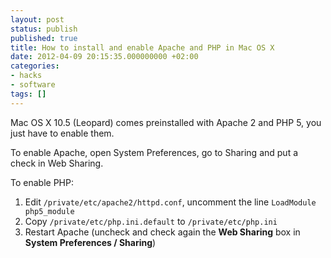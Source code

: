 ```yaml
---
layout: post
status: publish
published: true
title: How to install and enable Apache and PHP in Mac OS X
date: 2012-04-09 20:15:35.000000000 +02:00
categories:
- hacks
- software
tags: []
---
```

Mac OS X 10.5 (Leopard) comes preinstalled with Apache 2 and PHP 5, you just have to enable them.

To enable Apache, open System Preferences, go to Sharing and put a check in Web Sharing.

To enable PHP:

1. Edit `/private/etc/apache2/httpd.conf`, uncomment the line `LoadModule php5_module`
1. Copy `/private/etc/php.ini.default` to `/private/etc/php.ini`
1. Restart Apache (uncheck and check again the **Web Sharing** box in **System Preferences / Sharing**)

